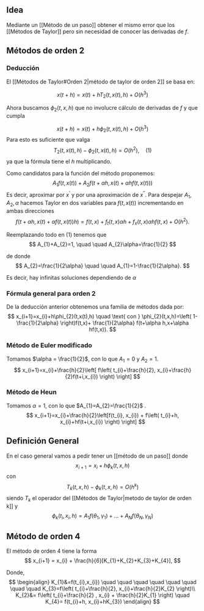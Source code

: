 ## Idea
Mediante un [[Método de un paso]] obtener el mismo error que los [[Métodos de Taylor]] pero sin necesidad de conocer las derivadas de $f$. 

## Métodos de orden 2
### Deducción 

El [[Métodos de Taylor#Orden 2|método de taylor de orden 2]] se basa en:

$$
x(t+h)=x(t)+hT_{2}(t,x(t),h)+O(h^{3})
$$

Ahora buscamos $\phi_{2}(t,x,h)$ que no involucre cálculo de derivadas de $f$ y que cumpla

$$
x(t+h)=x(t)+h\phi_{2}(t,x(t),h)+O(h^{3})
$$
Para esto es suficiente que valga
$$
T_{2}(t,x(t),h)-\phi_{2}(t,x(t),h) = O(h^2), \quad \text{(1)}
$$
ya que la fórmula tiene el $h$ multiplicando.

Como candidatos para la función del método proponemos:
$$
A_{1}f(t,x(t)) + A_{2}f(t+\alpha h, x(t)+\alpha hf(t,x(t)))
$$
Es decir, aproximar por $x^\prime$ y por una aproximación de $x^{\prime \prime }$. 
Para despejar $A_{1},A_{2},\alpha$ hacemos Taylor en dos variables para $f(t,x(t))$ incrementando en ambas direcciones  
$$
f(t+\alpha h, x(t)+\alpha f(t,x(t))h) = f(t,x)+f_{t}(t,x)\alpha h + f_{x}(t,x)\alpha hf(t,x)+ O(h^{2}).
$$


Reemplazando todo en (1) tenemos que 
$$
A_{1}+A_{2}=1, \quad \quad A_{2}\alpha=\frac{1}{2}
$$

de donde
$$
A_{2}=\frac{1}{2\alpha} \quad \quad A_{1}=1-\frac{1}{2\alpha}.
$$


Es decir, hay infinitas soluciones dependiendo de $\alpha$

### Fórmula general para orden 2

De la deducción anterior obtenemos una familia de métodos dada por:
$$
x_{i+1}=x_{i}+h\phi_{2}(t,x(t),h) \quad \text{ con } \phi_{2}(t,x,h)=\left( 1-\frac{1}{2\alpha} \right)f(t,x)+ \frac{1}{2\alpha} f(t+\alpha h,x+\alpha hf(t,x)).
$$

### Método de Euler modificado
Tomamos $\alpha = \frac{1}{2}$, con lo que $A_{1}=0$ y $A_{2}=1$.
$$
x_{i+1}=x_{i}+\frac{h}{2}\left[ f\left( t_{i}+\frac{h}{2}, x_{i}+\frac{h}{2}f(t+i,x_{i}) \right) \right]
$$

### Método de Heun
Tomamos $\alpha = 1$, con lo que $A_{1}=A_{2}=\frac{1}{2}$ .
$$
x_{i+1}=x_{i}+\frac{h}{2}\left[f(t_{i}, x_{i}) + f\left( t_{i}+h, x_{i}+hf(t+i,x_{i}) \right) \right]
$$


## Definición General

En el caso general vamos a pedir tener un [[método de un paso]] donde
$$
x_{i+1}=x_{i}+h \phi_{k}(t,x,h)
$$
con 
$$
T_{k}(t,x,h)-\phi_{k}(t,x,h)=O(h^k)
$$
siendo $T_{k}$ el operador del [[Métodos de Taylor|metodo de taylor de orden k]] y 
$$
\phi_{k}(t_{i},x_{i},h)=A_{1}f(\theta_{1},\gamma_{1})+\dots+A_{N}f(\theta_{N},\gamma_{N})
$$
## Método de orden 4
El método de orden $4$ tiene la forma
$$
x_{i+1} = x_{i} + \frac{h}{6}[K_{1}+K_{2}+K_{3}+K_{4}],
$$

Donde,
$$
\begin{align}
K_{1}&=f(t_{i},x_{i}) \quad \quad \quad \quad \quad \quad \quad \quad  K_{3}=f\left( t_{i}+\frac{h}{2}, x_{i}+\frac{h}{2}K_{2} \right)\\
K_{2}&= f\left(  t_{i}+\frac{h}{2} , x_{i} + \frac{h}{2}K_{1} \right) \quad         K_{4}= f(t_{i}+h, x_{i}+hK_{3})
\end{align}
$$


